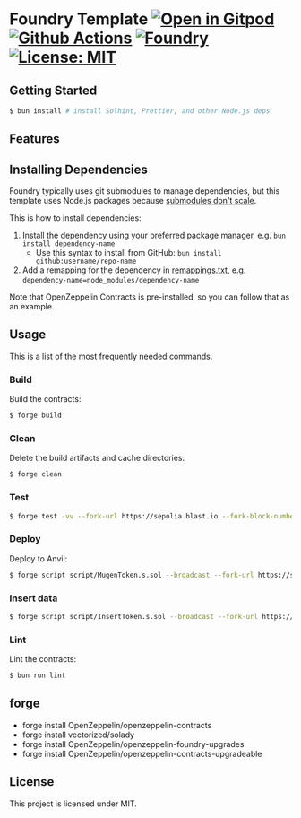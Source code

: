 # Foundry Template [![Open in Gitpod][gitpod-badge]][gitpod] [![Github Actions][gha-badge]][gha] [![Foundry][foundry-badge]][foundry] [![License: MIT][license-badge]][license]

[gitpod]: https://gitpod.io/#https://github.com/OnchainGame/demo-non-field-rpg
[gitpod-badge]: https://img.shields.io/badge/Gitpod-Open%20in%20Gitpod-FFB45B?logo=gitpod
[gha]: https://github.com/OnchainGame/demo-non-field-rpg/actions
[gha-badge]: https://github.com/OnchainGame/demo-non-field-rpg/actions/workflows/ci.yml/badge.svg
[foundry]: https://getfoundry.sh/
[foundry-badge]: https://img.shields.io/badge/Built%20with-Foundry-FFDB1C.svg
[license]: https://opensource.org/licenses/MIT
[license-badge]: https://img.shields.io/badge/License-MIT-blue.svg

## Getting Started

```sh
$ bun install # install Solhint, Prettier, and other Node.js deps
```

## Features

## Installing Dependencies

Foundry typically uses git submodules to manage dependencies, but this template uses Node.js packages because
[submodules don't scale](https://twitter.com/PaulRBerg/status/1736695487057531328).

This is how to install dependencies:

1. Install the dependency using your preferred package manager, e.g. `bun install dependency-name`
    - Use this syntax to install from GitHub: `bun install github:username/repo-name`
2. Add a remapping for the dependency in [remappings.txt](./remappings.txt), e.g.
   `dependency-name=node_modules/dependency-name`

Note that OpenZeppelin Contracts is pre-installed, so you can follow that as an example.

## Usage

This is a list of the most frequently needed commands.

### Build

Build the contracts:

```sh
$ forge build
```

### Clean

Delete the build artifacts and cache directories:

```sh
$ forge clean
```

### Test

```sh
$ forge test -vv --fork-url https://sepolia.blast.io --fork-block-number 2203024
```

### Deploy

Deploy to Anvil:

```sh
$ forge script script/MugenToken.s.sol --broadcast --fork-url https://sepolia.base.org --etherscan-api-key verifyContract  --verify --etherscan-api-key API_KEY
```

### Insert data

```sh
$ forge script script/InsertToken.s.sol --broadcast --fork-url https://sepolia.base.org
```

### Lint

Lint the contracts:

```sh
$ bun run lint
```

## forge

-   forge install OpenZeppelin/openzeppelin-contracts
-   forge install vectorized/solady
-   forge install OpenZeppelin/openzeppelin-foundry-upgrades
-   forge install OpenZeppelin/openzeppelin-contracts-upgradeable

## License

This project is licensed under MIT.
